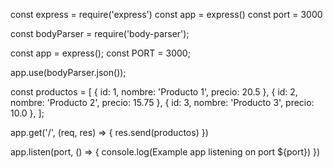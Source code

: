 const express = require('express')
const app = express()
const port = 3000

const bodyParser = require('body-parser');

const app = express();
const PORT = 3000;

app.use(bodyParser.json());

const productos = [
  { id: 1, nombre: 'Producto 1', precio: 20.5 },
  { id: 2, nombre: 'Producto 2', precio: 15.75 },
  { id: 3, nombre: 'Producto 3', precio: 10.0 },
];

app.get('/', (req, res) => {
  res.send(productos)
})

app.listen(port, () => {
  console.log(Example app listening on port ${port})
})
